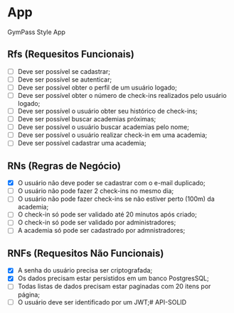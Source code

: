 # App

GymPass Style App

## Rfs (Requesitos Funcionais)

- [ ] Deve ser possível se cadastrar;
- [ ] Deve ser possível se autenticar;
- [ ] Deve ser possível obter o perfil de um usuário logado;
- [ ] Deve ser possível obter o número de check-ins realizados pelo usuário logado;
- [ ] Deve ser possível o usuário obter seu histórico de check-ins;
- [ ] Deve ser possível buscar academias próximas;
- [ ] Deve ser possível o usuário buscar academias pelo nome;
- [ ] Deve ser possível o usuário realizar check-in em uma academia;
- [ ] Deve ser possível cadastrar uma academia;

## RNs (Regras de Negócio)

- [X] O usuário não deve poder se cadastrar com o e-mail duplicado;
- [ ] O usuário não pode fazer 2 check-ins no mesmo dia;
- [ ] O usuário não pode fazer check-ins se não estiver perto (100m) da academia; 
- [ ] O check-in só pode ser validado até 20 minutos após criado;
- [ ] O check-in só pode ser validado por administradores;
- [ ] A academia só pode ser cadastrado por admnistradores;

## RNFs (Requesitos Não Funcionais)

- [X] A senha do usuário precisa ser criptografada;
- [X] Os dados precisam estar persistidos em um banco PostgresSQL;
- [ ] Todas listas de dados precisam estar paginadas com 20 itens por página;
- [ ] O usuário deve ser identificado por um JWT;# API-SOLID
